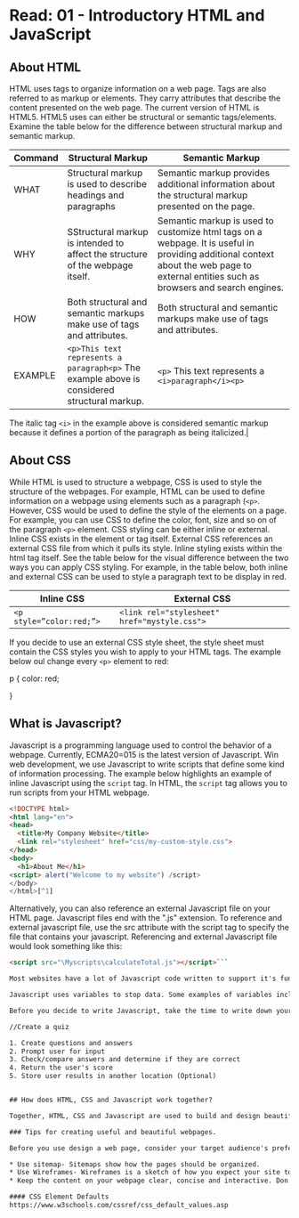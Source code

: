 # Read: 01 - Introductory HTML and JavaScript

## About HTML

HTML uses tags to organize information on a web page. Tags are also referred to as markup or elements. They carry attributes that describe the content presented on the web page. The current version of HTML is HTML5. HTML5 uses can either be structural or semantic tags/elements. Examine the table below for the difference between structural markup and semantic markup.

| Command | Structural Markup | Semantic Markup
| --- | --- | --- |
| WHAT | Structural markup is used to describe headings and paragraphs | Semantic markup provides additional information about the structural markup presented on the page. |
| WHY | SStructural markup is intended to affect the structure of the webpage itself. | Semantic markup is used to customize html tags on a webpage. It is useful in providing additional context about the web page to external entities such as browsers and search engines. |
| HOW | Both structural and semantic markups make use of tags and attributes.| Both structural and semantic markups make use of tags and attributes. |
| EXAMPLE | ```<p>This text represents a paragraph<p>``` The example above is considered structural markup. | ```<p>``` This text represents a ```<i>paragraph</i><p>```

The italic tag ```<i>``` in the example above is considered semantic markup because it defines a portion of the paragraph as being italicized.|

## About CSS

While HTML is used to structure a webpage, CSS is used to style the structure of the webpages. For example, HTML can be used to define information on a webpage using elements such as a paragraph (```<p>```. However, CSS would be used to define the style of the elements on a page. For example, you can use CSS to define the color, font, size and so on of the paragraph ```<p>``` element. CSS styling can be either inline or external. Inline CSS exists in the element or tag itself. External CSS references an external CSS file from which it pulls its style. Inline styling exists within the html tag itself. See the table below for the visual difference between the two ways you can apply CSS styling. For example, in the table below, both inline and external CSS can be used to style a paragraph text to be display in red.

| Inline CSS | External CSS |
| --- | --- |
| ```<p style=”color:red;”>```| ```<link rel="stylesheet" href="mystyle.css">``` |

If  you decide to use an external CSS style sheet, the style sheet must contain the CSS styles you wish to apply to your HTML tags. The example below oul change every ```<p>``` element to red:

p {
color: red;

}


## What is Javascript?

Javascript is a programming language used to control the behavior of a webpage. Currently, ECMA20=015 is the latest version of Javascript. Win web development, we use Javascript to write scripts that define some kind of information processing. The example below highlights an example of inline Javascript using the ```script``` tag. In HTML, the ```script``` tag allows you to run scripts from your HTML webpage.

```html
<!DOCTYPE html>
<html lang="en">
<head>
  <title>My Company Website</title>
  <link rel="stylesheet" href="css/my-custom-style.css">
</head>
<body>
  <h1>About Me</h1>
<script> alert("Welcome to my website") /script>
</body>
</html>[^1]
```

Alternatively, you can also reference an external Javascript file on your HTML page. Javascript files end with the ".js" extension. To reference and external javascript file, use the src attribute with the script tag to specify the file that contains your javascript. Referencing and external Javascript file would look something like this:

```html
<script src="\Myscripts\calculateTotal.js"></script>```

Most websites have a lot of Javascript code written to support it's function.

Javascript uses variables to stop data. Some examples of variables include string, integer, boolean and an array.

Before you decide to write Javascript, take the time to write down your goal and each step involved in completing a task. For example, if your goal is to create a quiz, your tasks might include:

//Create a quiz

1. Create questions and answers
2. Prompt user for input
3. Check/compare answers and determine if they are correct
4. Return the user's score
5. Store user results in another location (Optional)


## How does HTML, CSS and Javascript work together?

Together, HTML, CSS and Javascript are used to build and design beautiful websites. Understanding HTML and CSS helps you better communicate information to your web page visitors. HTML is used to create the structure of a web page. CSS is used to style an HTML page. And finally, Javascript handles any actions taken on HTML elements on a page.

### Tips for creating useful and beautiful webpages.

Before you use design a web page, consider your target audience's preference? For example, if you anticipate visitors to be mainly children, then it may make more sense of bright inviting colors to encourage interaction. Try to think about why users will visit your website. What are they trying to achieve? The easier you make it for your visitors to achieve their goal, the more likely they are to return and even refer other users to your site. Here are a few helpful tips for designing your website.

* Use sitemap- Sitemaps show how the pages should be organized. 
* Use Wireframes- Wireframes is a sketch of how you expect your site to look and depicts how you intend to organize information on your page.
* Keep the content on your webpage clear, concise and interactive. Don't overdo your page design with unnecessary features that may confuse your visitors.

#### CSS Element Defaults
https://www.w3schools.com/cssref/css_default_values.asp

